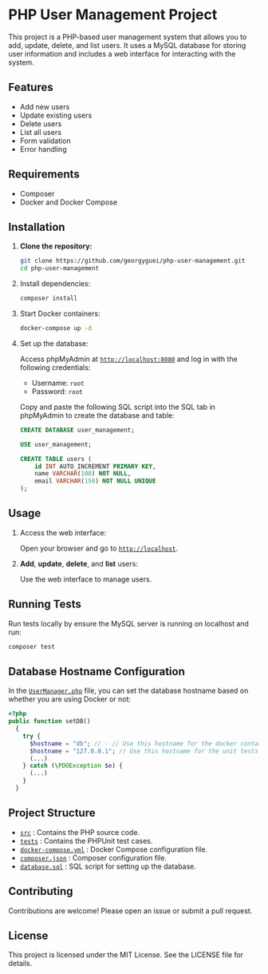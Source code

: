 # PHP User Management Project

This project is a PHP-based user management system that allows you to add, update, delete, and list users. It uses a MySQL database for storing user information and includes a web interface for interacting with the system.

## Features

- Add new users
- Update existing users
- Delete users
- List all users
- Form validation
- Error handling

## Requirements

- Composer
- Docker and Docker Compose

## Installation

1. **Clone the repository:**

   ```sh
   git clone https://github.com/georgyguei/php-user-management.git
   cd php-user-management
    ```
2. Install dependencies:
    ```sh
   composer install
    ```

3. Start Docker containers:
    ```sh
   docker-compose up -d
    ```

4. Set up the database:

    Access phpMyAdmin at [`http://localhost:8080`](http://localhost:8080) and log in with the following credentials:

    - Username: `root`
    - Password: `root`

    Copy and paste the following SQL script into the SQL tab in phpMyAdmin to create the database and table:

    ```sql
    CREATE DATABASE user_management;

    USE user_management;

    CREATE TABLE users (
        id INT AUTO_INCREMENT PRIMARY KEY,
        name VARCHAR(100) NOT NULL,
        email VARCHAR(150) NOT NULL UNIQUE
    );
    ```

## Usage
1. Access the web interface:

    Open your browser and go to [`http://localhost`](http://localhost).

2. **Add**, **update**, **delete**, and **list** users:

    Use the web interface to manage users.

## Running Tests
Run tests locally by ensure the MySQL server is running on localhost and run:

```sh
composer test
```

## Database Hostname Configuration

In the [`UserManager.php`](src/models/UserManager.php) file, you can set the database hostname based on whether you are using Docker or not:
```php
<?php
public function setDB()
  {
    try {
      $hostname = "db"; // - // Use this hostname for the docker container
      $hostname = "127.0.0.1"; // Use this hostname for the unit tests
      (...)
    } catch (\PDOException $e) {
      (...)
    }
  }
```

## Project Structure

- [`src`](src) : Contains the PHP source code.
- [`tests`](tests) : Contains the PHPUnit test cases.
- [`docker-compose.yml`](docker-compose.yml) : Docker Compose configuration file.
- [`composer.json`](composer.json) : Composer configuration file.
- [`database.sql`](config/database.sql) :  SQL script for setting up the database.

## Contributing

Contributions are welcome! Please open an issue or submit a pull request.

## License

This project is licensed under the MIT License. See the LICENSE file for details.